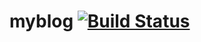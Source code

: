 # myblog [![Build Status](https://travis-ci.org/opsforce/site.svg?branch=master)](https://travis-ci.org/opsforce/site)